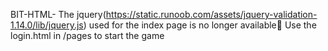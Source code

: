  B I T - H T M L - 
 The jquery(https://static.runoob.com/assets/jquery-validation-1.14.0/lib/jquery.js) used for the index page is no longer available🥲
Use the login.html in /pages to start the game
 
